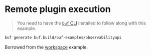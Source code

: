 # Remote plugin execution

> You need to have the [`buf` CLI][install] installed to follow along with this example.

```sh
buf generate buf.build/buf-examples/observabilityapi
```

Borrowed from the [workspace] example.

[install]: https://docs.buf.build/installation
[workspace]: ../workspace
